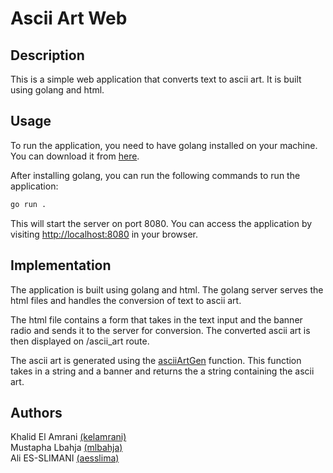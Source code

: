 # Ascii Art Web

## Description

This is a simple web application that converts text to ascii art. It is built using golang and html.

## Usage

To run the application, you need to have golang installed on your machine. You can download it from [here](https://golang.org/dl/).

After installing golang, you can run the following commands to run the application:

```bash
go run . 
```

This will start the server on port 8080. You can access the application by visiting [http://localhost:8080](http://localhost:8080) in your browser.

## Implementation

The application is built using golang and html. The golang server serves the html files and handles the conversion of text to ascii art.

The html file contains a form that takes in the text input and the banner radio and sends it to the server for conversion. The converted ascii art is then displayed on /ascii_art route.

The ascii art is generated using the [asciiArtGen](./utils/asciiArtGen.go) function. This function takes in a string and a banner and returns the a string containing the ascii art.


## Authors

Khalid El Amrani [(kelamrani)](https://learn.zone01oujda.ma/git/kelamrani)<br>
Mustapha Lbahja [(mlbahja)](https://learn.zone01oujda.ma/git/mlbahja)<br>
Ali ES-SLIMANI [(aesslima)](https://learn.zone01oujda.ma/git/aesslima)<br>

